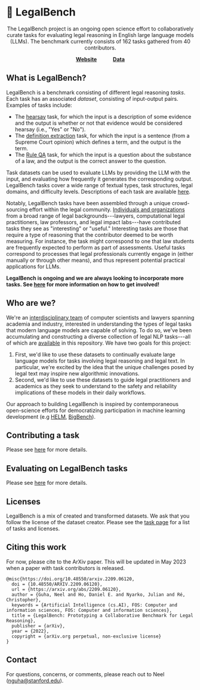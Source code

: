 # 📜 LegalBench

<div align="center">

The LegalBench project is an ongoing open science effort to collaboratively curate tasks for evaluating legal reasoning in English large language models (LLMs). The benchmark currently consists of 162 tasks gathered from 40 contributors.

[**Website**](https://hazyresearch.stanford.edu/legalbench/)&nbsp;&nbsp;&nbsp;&nbsp;&nbsp;&nbsp;&nbsp;&nbsp;&nbsp;&nbsp;&nbsp;[**Data**](https://huggingface.co/datasets/nguha/legalbench)
</div>


## What is LegalBench?

LegalBench is a benchmark consisting of different legal reasoning *tasks*. Each task has an associated *dataset*, consisting of input-output pairs. Examples of tasks include:

- The [hearsay](./tasks/hearsay/README.md) task, for which the input is a description of some evidence and the output is whether or not that evidence would be considered hearsay (i.e., "Yes" or "No").
- The [definition extraction](./tasks/definition_extraction/README.md) task, for which the input is a sentence (from a Supreme Court opinion) which defines a term, and the output is the term.
- The [Rule QA](./tasks/rule_qa/README.md) task, for which the input is a question about the substance of a law, and the output is the correct answer to the question.

Task datasets can be used to evaluate LLMs by providing the LLM with the input, and evaluating how frequently it generates the corresponding output. LegalBench tasks cover a wide range of textual types, task structures, legal domains, and difficulty levels. Descriptions of each task are available [here](./tasks/index.markdown).

Notably, LegalBench tasks have been assembled through a unique crowd-sourcing effort within the legal community. [Individuals and organizations](https://hazyresearch.stanford.edu/legalbench/#contributors) from a broad range of legal backgrounds---lawyers, computational legal practitioners, law professors, and legal impact labs---have contributed tasks they see as "interesting" or "useful." Interesting tasks are those that require a type of reasoning that the contributor deemed to be worth measuring. For instance, the task might correspond to one that law students are frequently expected to perform as part of assessments. Useful tasks correspond to processes that legal professionals currently engage in (either manually or through other means), and thus represent potential practical applications for LLMs.

**LegalBench is ongoing and we are always looking to incorporate more tasks. See [here](./contribute.markdown) for more information on how to get involved!**


## Who are we?

We're an [interdisciplinary team]([#contributors](https://hazyresearch.stanford.edu/legalbench/#contributors)) of computer scientists and lawyers spanning academia and industry, interested in understanding the types of legal tasks that modern language models are capable of solving. To do so, we've been accumulating and constructing a diverse collection of legal NLP tasks---all of which are [available]([/legalbench/tasks/](https://hazyresearch.stanford.edu/legalbench/tasks/)) in this repository. We have two goals for this project:

1. First, we'd like to use these datasets to continually evaluate large language models for tasks involving legal reasoning and legal text. In particular, we're excited by the idea that the unique challenges posed by legal text may inspire new algorithmic innovations.
2. Second, we'd like to use these datasets to guide legal practitioners and academics as they seek to understand to the safety and reliability implications of these models in their daily workflows.

Our approach to building LegalBench is inspired by contemporaneous open-science efforts for democratizing participation in machine learning development (e.g [HELM](https://crfm.stanford.edu/helm/latest/), [BigBench](https://github.com/google/BIG-bench)).


## Contributing a task

Please see [here](https://hazyresearch.stanford.edu/legalbench/contribute/) for more details.


## Evaluating on LegalBench tasks

Please see [here](https://hazyresearch.stanford.edu/legalbench/getting-started/) for more details.


## Licenses

LegalBench is a mix of created and transformed datasets. We ask that you follow the license of the dataset creator. Please see the [task page](https://github.com/HazyResearch/legalbench/tree/main/tasks) for a list of tasks and licenses.

## Citing this work

For now, please cite to the ArXiv paper. This will be updated in May 2023 when a paper with task contributors is released.

```text
@misc{https://doi.org/10.48550/arxiv.2209.06120, 
  doi = {10.48550/ARXIV.2209.06120}, 
  url = {https://arxiv.org/abs/2209.06120}, 
  author = {Guha, Neel and Ho, Daniel E. and Nyarko, Julian and Ré, Christopher}, 
  keywords = {Artificial Intelligence (cs.AI), FOS: Computer and information sciences, FOS: Computer and information sciences}, 
  title = {LegalBench: Prototyping a Collaborative Benchmark for Legal Reasoning}, 
  publisher = {arXiv}, 
  year = {2022}, 
  copyright = {arXiv.org perpetual, non-exclusive license}
}
```

## Contact

For questions, concerns, or comments, please reach out to Neel (nguha@stanford.edu).
